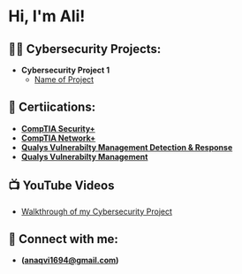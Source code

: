 <h1>Hi, I'm Ali! 

<h2>👨‍💻 Cybersecurity Projects:</h2>

- <b>Cybersecurity Project 1</b>
  - [Name of Project](https://github.com/gitahn11/Wireshark-Project)

<h2>🌱 Certiications: </h2>

- <b>[CompTIA Security+](https://github.com/gitahn11/gitahn11/blob/main/Certifications/CompTIA%20Security%2B%20ce%20certificate.pdf) </b>
- <b>[CompTIA Network+](https://github.com/gitahn11/gitahn11/blob/main/Certifications/CompTIA%20Network%2B%20ce%20certificate.pdf) </b>
- <b>[Qualys Vulnerabilty Management Detection & Response](https://github.com/gitahn11/gitahn11/blob/main/Certifications/coursecompletion%20(4).pdf) </b>
- <b>[Qualys Vulnerabilty Management](https://github.com/gitahn11/gitahn11/blob/main/Certifications/coursecompletion%20(5).pdf) </b>


<h2>📺 YouTube Videos </h2>

- [Walkthrough of my Cybersecurity Project](https://www.youtube.com/watch?v=a83ASGn_V_s)


<h2> 🤳 Connect with me:</h2>

- <b> (anaqvi1694@gmail.com) </b>

<!--
**Gitahn11/Gitahn11** is a ✨ _special_ ✨ repository because its `README.md` (this file) appears on your GitHub profile.

Here are some ideas to get you started:

- 🔭 I’m currently working on ...
- 🌱 I’m currently learning ...
- 👯 I’m looking to collaborate on ...
- 🤔 I’m looking for help with ...
- 💬 Ask me about ...
- 📫 How to reach me: ...
- 😄 Pronouns: ...
- ⚡ Fun fact: ...
-->
